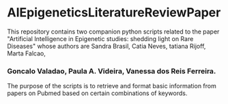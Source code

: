 # AIEpigeneticsLiteratureReviewPaper
This repository contains two companion python scripts related to the paper "Artificial Intelligence in Epigenetic studies: 
shedding light on Rare Diseases" whose authors are Sandra Brasil, Catia Neves, tatiana Rijoff, Marta Falcao, 
### Goncalo Valadao, Paula A. Videira, Vanessa dos Reis Ferreira. 

The purpose of the scripts is to retrieve and format basic information from papers on Pubmed based on certain combinations of keywords.
